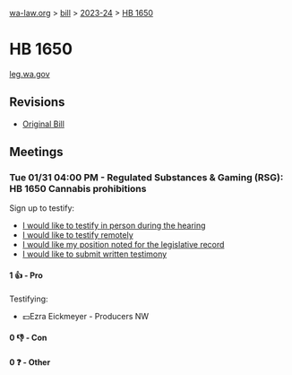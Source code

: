 [wa-law.org](/) > [bill](/bill/) > [2023-24](/bill/2023-24/) > [HB 1650](/bill/2023-24/hb/1650/)

# HB 1650
[leg.wa.gov](https://app.leg.wa.gov/billsummary?BillNumber=1650&Year=2023&Initiative=false)

## Revisions
* [Original Bill](1/)

## Meetings
### Tue 01/31 04:00 PM - Regulated Substances & Gaming (RSG): HB 1650 Cannabis prohibitions
Sign up to testify:
* [I would like to testify in person during the hearing](https://app.leg.wa.gov/csi/Testifier/Add?chamber=House&mId=30606&aId=150543&caId=21043&tId=1)
* [I would like to testify remotely](https://app.leg.wa.gov/csi/Testifier/Add?chamber=House&mId=30606&aId=150543&caId=21043&tId=2)
* [I would like my position noted for the legislative record](https://app.leg.wa.gov/csi/Testifier/Add?chamber=House&mId=30606&aId=150543&caId=21043&tId=3)
* [I would like to submit written testimony](https://app.leg.wa.gov/csi/Testifier/Add?chamber=House&mId=30606&aId=150543&caId=21043&tId=4)

#### 1 👍 - Pro
Testifying:
* 💵Ezra Eickmeyer - Producers NW

#### 0 👎 - Con

#### 0 ❓ - Other
